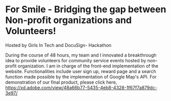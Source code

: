 # For Smile - Bridging the gap between Non-profit organizations and Volunteers!
Hosted by Girls In Tech and DocuSign- Hackathon

During the course of 48 hours, my team and I innovated a breakthrough idea to provide volunteers for community service events hosted by non-profit organization.  I am in charge of the front-end implementation of the website. Functionalities include user sign up, reward page and a search function made possible by the implementation of Google Map's API. For demonstration of our final product, please click here, https://xd.adobe.com/view/48a66b77-5435-4eb8-4328-1f67f7a879dc-3e97/
